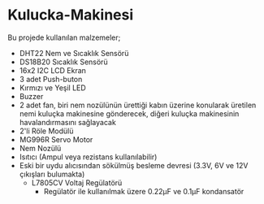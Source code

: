 # Kulucka-Makinesi

Bu projede kullanılan malzemeler;
- DHT22 Nem ve Sıcaklık Sensörü
- DS18B20 Sıcaklık Sensörü
- 16x2 I2C LCD Ekran
- 3 adet Push-buton
- Kırmızı ve Yeşil LED
- Buzzer
- 2 adet fan, biri nem nozülünün ürettiği kabın üzerine konularak üretilen nemi kuluçka makinesine gönderecek, diğeri kuluçka makinesinin havalandırmasını sağlayacak
- 2'li Röle Modülü
- MG996R Servo Motor
- Nem Nozülü
- Isıtıcı (Ampul veya rezistans kullanılabilir)
- Eski bir uydu alıcısından sökülmüş besleme devresi (3.3V, 6V ve 12V çıkışları bulumakta)
  - L7805CV Voltaj Regülatörü
    - Regülatör ile kullanılmak üzere 0.22µF ve 0.1µF kondansatör
